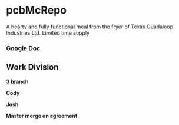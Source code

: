 # pcbMcRepo
A hearty and fully functional meal from the fryer of Texas Guadaloop Industries Ltd. Limited time supply

### [Google Doc](https://docs.google.com/document/d/14EoQXWibSE1bEbYZ6znybRfnlsqGPjPEWS3_kOOsmus/edit)

## Work Division
__3 branch__ 

__Cody__

__Josh__

__Master merge on agreement__

